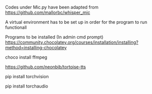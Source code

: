 Codes under Mic.py have been adapted from https://github.com/mallorbc/whisper_mic

A virtual environment has to be set up in order for the program to run functionall

Programs to be installed (In admin cmd prompt)
https://community.chocolatey.org/courses/installation/installing?method=installing-chocolatey

choco install ffmpeg

https://github.com/neonbjb/tortoise-tts

pip install torchvision


pip install torchaudio
